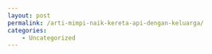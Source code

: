 ```yaml
---
layout: post
permalink: /arti-mimpi-naik-kereta-api-dengan-keluarga/
categories:
    - Uncategorized
---
```


